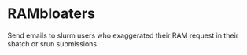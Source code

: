 # RAMbloaters
Send emails to slurm users who exaggerated their RAM request in their sbatch or srun submissions.
